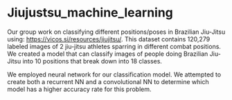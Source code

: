 # Jiujustsu_machine_learning

Our group work on classifying different positions/poses in Brazilian Jiu-Jitsu using: https://vicos.si/resources/jiujitsu/. This dataset contains 120,279 labeled images of 2 jiu-jitsu athletes sparring in different combat positions. We created a model that can classify images of people doing Brazilian Jiu-Jitsu into 10 positions that break down into 18 classes. 

We employed neural network for our classification model. We attempted to create both a recurrent NN and a convolutional NN to determine which model has a higher accuracy rate for this problem.
